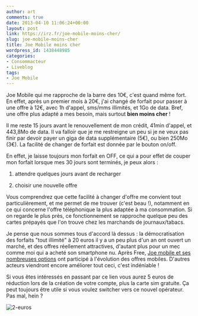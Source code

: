 ```yaml
---
author: art
comments: true
date: 2013-04-10 11:06:24+00:00
layout: post
link: https://irz.fr/joe-mobile-moins-cher/
slug: joe-mobile-moins-cher
title: Joe Mobile moins cher
wordpress_id: 1438448985
categories:
- Consommacteur
- Liveblog
tags:
- Joe Mobile
---
```


Joe Mobile qui me rapproche de la barre des 10€, c'est quand même fort. En effet, après un premier mois à 20€, j'ai changé de forfait pour passer à une offre à 12€, avec 1h d'appel, sms/mms illimités, et 1Go de data. Bref, une offre plus adapté a mes besoin, mais surtout **bien moins cher** ! <!-- more -->

Il me reste 15 jours avant le renouvellement de mon crédit, 41min d'appel, et 443,8Mo de data. Il va falloir que je me restreigne un peu si je ne veux pas finir par devoir payer un giga de data supplémentaire (5€), ou bien 250Mo (3€). La facilité de changer de forfait est donnée par le bouton on/off.

En effet, je laisse toujours mon forfait en OFF, ce qui a pour effet de couper mon forfait lorsque mes 30 jours sont terminés, je peux alors :




    
  1. attendre quelques jours avant de recharger

    
  2. choisir une nouvelle offre



Vous comprendrez que cette facilité à changer d'offre me convient tout particulièrement, et me permet de me trouver (c'est beau !), notamment en ce qui concerne l'offre téléphonique la plus adaptée à ma consommation. Si on regarde le plus près, ce fonctionnement se rapproche quelque peu des cartes prépayés que l'on trouve chez les marchands de journaux/tabacs.

Je pense que nous sommes tous d'accord là dessus : la démocratisation des forfaits "tout illimité" à 20 euros il y a un peu plus d'un an ont ouvert un marché, et des offres réellement attractives, d'autant plus pour un mec comme moi qui a acheté son smartphone nu. Après Free, [Joe mobile et ses nombreuses options](https://irz.fr/joe-mobile-vs-free-options) ont participé à l'évolution des offres mobiles. D'autres acteurs viendront encore améliorer tout ceci, c'est indéniable !

Si vous êtes intéressés en passant par ce lien vous aurez 5 euros de réduction lors de la création de votre compte, plus la carte sim gratuite. Ça peut toujours être utile si vous voulez switcher vers ce nouvel opérateur. Pas mal, hein ?

![2-euros](https://static.irz.fr/2013/04/2-euros-150x150.gif)


